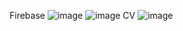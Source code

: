 Firebase
![image](https://github.com/arianacatani2009/login_cv/assets/134402331/73a9951b-8ed8-4542-9c5a-890063e13c7f)
![image](https://github.com/arianacatani2009/login_cv/assets/134402331/958cd4fd-306a-4566-8977-0365183c31e4)
CV
![image](https://github.com/arianacatani2009/login_cv/assets/134402331/6db01342-c062-49ae-b39b-1baee66d3b61)
